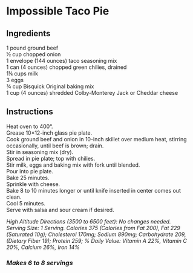 # Impossible Taco Pie

## Ingredients
1 pound ground beef  
&frac12; cup chopped onion  
1 envelope (144 ounces) taco seasoning mix  
1 can (4 ounces) chopped green chilies, drained  
1&frac14; cups milk  
3 eggs  
&frac34; cup Bisquick Original baking mix  
1 cup (4 ounces) shredded Colby-Monterey Jack or Cheddar cheese  

## Instructions
Heat oven to 400&deg;.  
Grease 10&times;12-inch glass pie plate.  
Cook ground beef and onion in 10-inch skillet over medium heat, stirring occasionally, until beef is brown; drain.  
Stir in seasoning mix (dry).  
Spread in pie plate; top with chilies.  
Stir milk, eggs and baking mix with fork until blended.  
Pour into pie plate.  
Bake 25 minutes.  
Sprinkle with cheese.  
Bake 8 to 10 minutes longer or until knife inserted in center comes out clean.  
Cool 5 minutes.  
Serve with salsa and sour cream if desired.  

*High Altitude Directions (3500 to 6500 feet): No changes needed.*  
*Serving Size: 1 Serving. Calories 375 (Calories from Fat 200), Fat 229 (Saturated 10g); Cholesterol 170mg; Sodium 890mg; Carbohydrate 209, (Dietary Fiber 19); Protein 259; % Daily Value: Vitamin A 22%, Vitamin C 20%, Calcium 26%, Iron 14%*  

### *Makes 6 to 8 servings*